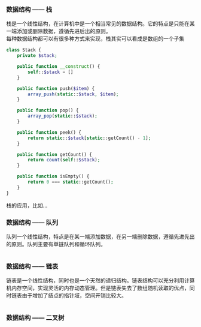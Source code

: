 
### 数据结构 —— 栈
栈是一个线性结构，在计算机中是一个相当常见的数据结构。它的特点是只能在某一端添加或删除数据，遵循先进后出的原则。  
每种数据结构都可以有很多种方式来实现，栈其实可以看成是数组的一个子集  
```php
class Stack {
    private $stack;

    public function __construct() {
        self::$stack = []
    }

    public function push($item) {
        array_push(static::$stack, $item);
    }

    public function pop() {
        array_pop(static::$stack);
    }

    public function peek() {
        return static::$stack[static::getCount() - 1];
    }

    public function getCount() {
        return count(self::$stack);
    }

    public function isEmpty() {
        return 0 === static::getCount();
    }
}
```
栈的应用，比如...

### 数据结构 —— 队列
队列一个线性结构，特点是在某一端添加数据，在另一端删除数据，遵循先进先出的原则。队列主要有单链队列和循环队列。  
```php

```

### 数据结构 —— 链表
链表是一个线性结构，同时也是一个天然的递归结构。链表结构可以充分利用计算机内存空间，实现灵活的内存动态管理。但是链表失去了数组随机读取的优点，同时链表由于增加了结点的指针域，空间开销比较大。
```php

```

### 数据结构 —— 二叉树

